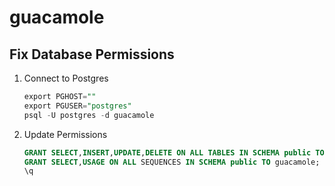 # guacamole

## Fix Database Permissions

1. Connect to Postgres
    ```sql
    export PGHOST=""
    export PGUSER="postgres"
    psql -U postgres -d guacamole
    ```

2. Update Permissions
    ```sql
    GRANT SELECT,INSERT,UPDATE,DELETE ON ALL TABLES IN SCHEMA public TO guacamole;
    GRANT SELECT,USAGE ON ALL SEQUENCES IN SCHEMA public TO guacamole;
    \q
    ```
